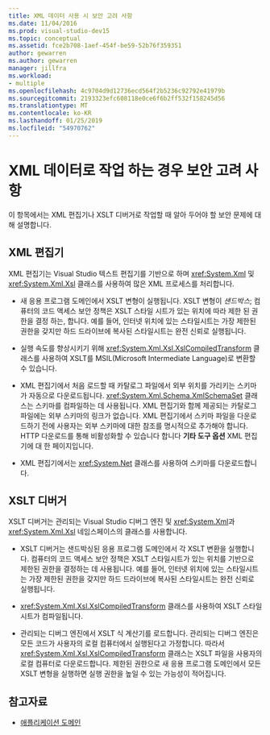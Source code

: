 ```yaml
---
title: XML 데이터 사용 시 보안 고려 사항
ms.date: 11/04/2016
ms.prod: visual-studio-dev15
ms.topic: conceptual
ms.assetid: fce2b708-1aef-454f-be59-52b76f359351
author: gewarren
ms.author: gewarren
manager: jillfra
ms.workload:
- multiple
ms.openlocfilehash: 4c9704d9d12736ecd564f2b5236c92792e41979b
ms.sourcegitcommit: 2193323efc608118e0ce6f6b2ff532f158245d56
ms.translationtype: MT
ms.contentlocale: ko-KR
ms.lasthandoff: 01/25/2019
ms.locfileid: "54970762"
---
```

# <a name="security-considerations-when-working-with-xml-data"></a>XML 데이터로 작업 하는 경우 보안 고려 사항

이 항목에서는 XML 편집기나 XSLT 디버거로 작업할 때 알아 두어야 할 보안 문제에 대해 설명합니다.

## <a name="xml-editor"></a>XML 편집기

 XML 편집기는 Visual Studio 텍스트 편집기를 기반으로 하며 <xref:System.Xml> 및 <xref:System.Xml.Xsl> 클래스를 사용하여 많은 XML 프로세스를 처리합니다.

-   새 응용 프로그램 도메인에서 XSLT 변형이 실행됩니다. XSLT 변형이 *샌드박스*; 컴퓨터의 코드 액세스 보안 정책은 XSLT 스타일 시트가 있는 위치에 따라 제한 된 권한을 결정 하는, 합니다. 예를 들어, 인터넷 위치에 있는 스타일시트는 가장 제한된 권한을 갖지만 하드 드라이브에 복사된 스타일시트는 완전 신뢰로 실행됩니다.

-   실행 속도를 향상시키기 위해 <xref:System.Xml.Xsl.XslCompiledTransform> 클래스를 사용하여 XSLT를 MSIL(Microsoft Intermediate Language)로 변환할 수 있습니다.

-   XML 편집기에서 처음 로드할 때 카탈로그 파일에서 외부 위치를 가리키는 스키마가 자동으로 다운로드됩니다. <xref:System.Xml.Schema.XmlSchemaSet> 클래스는 스키마를 컴파일하는 데 사용됩니다. XML 편집기와 함께 제공되는 카탈로그 파일에는 외부 스키마의 링크가 없습니다. XML 편집기에서 스키마 파일을 다운로드하기 전에 사용자는 외부 스키마에 대한 참조를 명시적으로 추가해야 합니다. HTTP 다운로드를 통해 비활성화할 수 있습니다 합니다 **기타 도구 옵션** XML 편집기에 대 한 페이지입니다.

-   XML 편집기에서는 <xref:System.Net> 클래스를 사용하여 스키마를 다운로드합니다.

## <a name="xslt-debugger"></a>XSLT 디버거

 XSLT 디버거는 관리되는 Visual Studio 디버그 엔진 및 <xref:System.Xml>과 <xref:System.Xml.Xsl> 네임스페이스의 클래스를 사용합니다.

-   XSLT 디버거는 샌드박싱된 응용 프로그램 도메인에서 각 XSLT 변환을 실행합니다. 컴퓨터의 코드 액세스 보안 정책은 XSLT 스타일시트가 있는 위치를 기반으로 제한된 권한을 결정하는 데 사용됩니다. 예를 들어, 인터넷 위치에 있는 스타일시트는 가장 제한된 권한을 갖지만 하드 드라이브에 복사된 스타일시트는 완전 신뢰로 실행됩니다.

-   <xref:System.Xml.Xsl.XslCompiledTransform> 클래스를 사용하여 XSLT 스타일시트가 컴파일됩니다.

-   관리되는 디버그 엔진에서 XSLT 식 계산기를 로드합니다. 관리되는 디버그 엔진은 모든 코드가 사용자의 로컬 컴퓨터에서 실행된다고 가정합니다. 따라서 <xref:System.Xml.Xsl.XslCompiledTransform> 클래스는 XSLT 파일을 사용자의 로컬 컴퓨터로 다운로드합니다. 제한된 권한으로 새 응용 프로그램 도메인에서 모든 XSLT 변형을 실행하면 실행 권한을 높일 수 있는 가능성이 적어집니다.

## <a name="see-also"></a>참고자료

- [애플리케이션 도메인](/dotnet/framework/app-domains/application-domains)